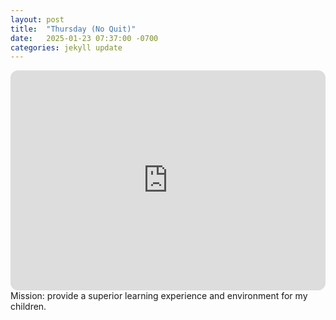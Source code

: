 ```yaml
---
layout: post
title:  "Thursday (No Quit)"
date:   2025-01-23 07:37:00 -0700
categories: jekyll update
---
```

<iframe style="border-radius:12px" src="https://open.spotify.com/embed/playlist/5O7xAuvw5zTIEL2MThpQim?utm_source=generator" width="100%" height="352" frameBorder="0" allowfullscreen="" allow="autoplay; clipboard-write; encrypted-media; fullscreen; picture-in-picture" loading="lazy"></iframe>
Mission: provide a superior learning experience and environment for my children.
